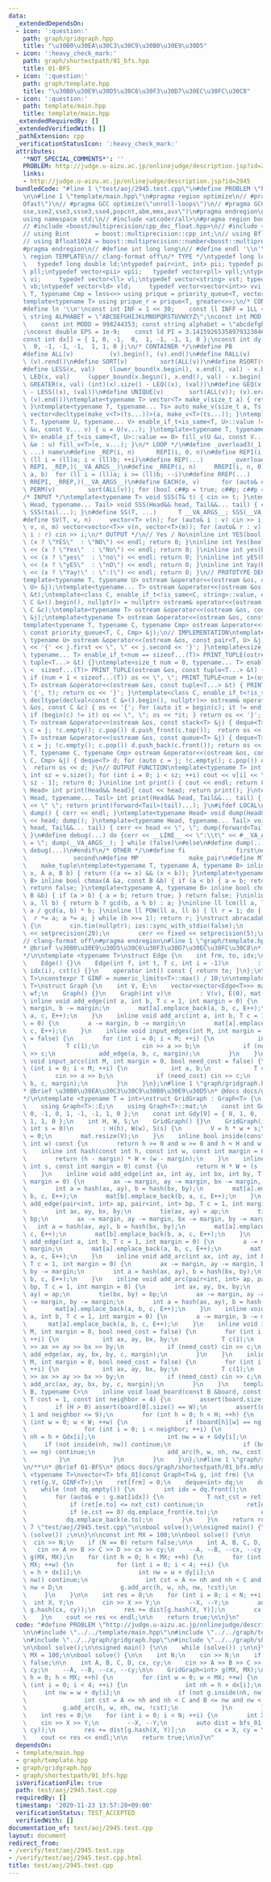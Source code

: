 ```yaml
---
data:
  _extendedDependsOn:
  - icon: ':question:'
    path: graph/gridgraph.hpp
    title: "\u30B0\u30EA\u30C3\u30C9\u30B0\u30E9\u30D5"
  - icon: ':heavy_check_mark:'
    path: graph/shortestpath/01_bfs.hpp
    title: 01-BFS
  - icon: ':question:'
    path: graph/template.hpp
    title: "\u30B0\u30E9\u30D5\u30C6\u30F3\u30D7\u30EC\u30FC\u30C8"
  - icon: ':question:'
    path: template/main.hpp
    title: template/main.hpp
  _extendedRequiredBy: []
  _extendedVerifiedWith: []
  _pathExtension: cpp
  _verificationStatusIcon: ':heavy_check_mark:'
  attributes:
    '*NOT_SPECIAL_COMMENTS*': ''
    PROBLEM: http://judge.u-aizu.ac.jp/onlinejudge/description.jsp?id=2945
    links:
    - http://judge.u-aizu.ac.jp/onlinejudge/description.jsp?id=2945
  bundledCode: "#line 1 \"test/aoj/2945.test.cpp\"\n#define PROBLEM \"http://judge.u-aizu.ac.jp/onlinejudge/description.jsp?id=2945\"\
    \n\n#line 1 \"template/main.hpp\"\n#pragma region optimize\n// #pragma GCC optimize(\"\
    Ofast\")\n// #pragma GCC optimize(\"unroll-loops\")\n// #pragma GCC target(\"\
    sse,sse2,sse3,ssse3,sse4,popcnt,abm,mmx,avx\")\n#pragma endregion\n#include <bits/stdc++.h>\n\
    using namespace std;\n// #include <atcoder/all>\n#pragma region boost multiprecision\n\
    // #include <boost/multiprecision/cpp_dec_float.hpp>\n// #include <boost/multiprecision/cpp_int.hpp>\n\
    // using Bint       = boost::multiprecision::cpp_int;\n// using Bfloat32   = boost::multiprecision::number<boost::multiprecision::cpp_dec_float<32>>;\n\
    // using Bfloat1024 = boost::multiprecision::number<boost::multiprecision::cpp_dec_float<1024>>;\n\
    #pragma endregion\n// #define int long long\n// #define endl '\\n'\n\n#pragma\
    \ region TEMPLATE\n// clang-format off\n/* TYPE */\ntypedef long long ll;    \
    \   typedef long double ld;\ntypedef pair<int, int> pii; typedef pair<ll, ll>\
    \ pll;\ntypedef vector<pii> vpii;   typedef vector<pll> vpll;\ntypedef vector<int>\
    \ vi;     typedef vector<ll> vl;\ntypedef vector<string> vst; typedef vector<bool>\
    \ vb;\ntypedef vector<ld> vld;     typedef vector<vector<int>> vvi;\ntemplate<typename\
    \ T, typename Cmp = less<>> using prique = priority_queue<T, vector<T>, Cmp>;\n\
    template<typename T> using prique_r = prique<T, greater<>>;\n/* CONSTANT */\n\
    #define ln '\\n'\nconst int INF = 1 << 30;    const ll INFF = 1LL << 60;  const\
    \ string ALPHABET = \"ABCDEFGHIJKLMNOPQRSTUVWXYZ\";\nconst int MOD = 1e9 + 7;\
    \    const int MODD = 998244353; const string alphabet = \"abcdefghijklmnopqrstuvwxyz\"\
    ;\nconst double EPS = 1e-9;    const ld PI = 3.14159265358979323846264338327950288;\n\
    const int dx[] = { 1, 0, -1,  0,  1, -1, -1, 1, 0 };\nconst int dy[] = { 0, 1,\
    \  0, -1, -1, -1,  1, 1, 0 };\n/* CONTAINER */\n#define PB              emplace_back\n\
    #define ALL(v)          (v).begin(), (v).end()\n#define RALL(v)         (v).rbegin(),\
    \ (v).rend()\n#define SORT(v)         sort(ALL(v))\n#define RSORT(v)        sort(RALL(v))\n\
    #define LESS(x, val)    (lower_bound(x.begin(), x.end(), val) - x.begin())\n#define\
    \ LEQ(x, val)     (upper_bound(x.begin(), x.end(), val) - x.begin())\n#define\
    \ GREATER(x, val) (int)(x).size() - LEQ((x), (val))\n#define GEQ(x, val)     (int)(x).size()\
    \ - LESS((x), (val))\n#define UNIQUE(v)       sort(ALL(v)); (v).erase(unique(ALL(v)),\
    \ (v).end())\ntemplate<typename T> vector<T> make_v(size_t a) { return vector<T>(a);\
    \ }\ntemplate<typename T, typename... Ts> auto make_v(size_t a, Ts... ts) { return\
    \ vector<decltype(make_v<T>(ts...))>(a, make_v<T>(ts...)); }\ntemplate<typename\
    \ T, typename U, typename... V> enable_if_t<is_same<T, U>::value != 0> fill_v(U\
    \ &u, const V... v) { u = U(v...); }\ntemplate<typename T, typename U, typename...\
    \ V> enable_if_t<is_same<T, U>::value == 0> fill_v(U &u, const V... v) { for (auto\
    \ &e : u) fill_v<T>(e, v...); }\n/* LOOP */\n#define _overload3(_1, _2, _3, name,\
    \ ...) name\n#define _REP(i, n)      REPI(i, 0, n)\n#define REPI(i, a, b)   for\
    \ (ll i = (ll)a; i < (ll)b; ++i)\n#define REP(...)        _overload3(__VA_ARGS__,\
    \ REPI, _REP,)(__VA_ARGS__)\n#define _RREP(i, n)     RREPI(i, n, 0)\n#define RREPI(i,\
    \ a, b)  for (ll i = (ll)a; i >= (ll)b; --i)\n#define RREP(...)       _overload3(__VA_ARGS__,\
    \ RREPI, _RREP,)(__VA_ARGS__)\n#define EACH(e, v)      for (auto& e : v)\n#define\
    \ PERM(v)         sort(ALL(v)); for (bool c##p = true; c##p; c##p = next_permutation(ALL(v)))\n\
    /* INPUT */\ntemplate<typename T> void SSS(T& t) { cin >> t; }\ntemplate<typename\
    \ Head, typename... Tail> void SSS(Head&& head, Tail&&... tail) { cin >> head;\
    \ SSS(tail...); }\n#define SS(T, ...)      T __VA_ARGS__; SSS(__VA_ARGS__);\n\
    #define SV(T, v, n)     vector<T> v(n); for (auto& i : v) cin >> i;\n#define SVV(T,\
    \ v, n, m) vector<vector<T>> v(n, vector<T>(m)); for (auto& r : v) for (auto&\
    \ i : r) cin >> i;\n/* OUTPUT */\n// Yes / No\ninline int YES(bool x) { cout <<\
    \ (x ? \"YES\"  : \"NO\") << endl; return 0; }\ninline int Yes(bool x) { cout\
    \ << (x ? \"Yes\"  : \"No\") << endl; return 0; }\ninline int yes(bool x) { cout\
    \ << (x ? \"yes\"  : \"no\") << endl; return 0; }\ninline int yES(bool x) { cout\
    \ << (x ? \"yES\"  : \"nO\") << endl; return 0; }\ninline int Yay(bool x) { cout\
    \ << (x ? \"Yay!\" : \":(\") << endl; return 0; }\n// PROTOTYPE DECLARATION\n\
    template<typename T, typename U> ostream &operator<<(ostream &os, const pair<T,\
    \ U> &j);\ntemplate<typename... T> ostream &operator<<(ostream &os, const tuple<T...>\
    \ &t);\ntemplate<class C, enable_if_t<!is_same<C, string>::value, decltype(declval<const\
    \ C &>().begin(), nullptr)> = nullptr> ostream& operator<<(ostream &os, const\
    \ C &c);\ntemplate<typename T> ostream &operator<<(ostream &os, const stack<T>\
    \ &j);\ntemplate<typename T> ostream &operator<<(ostream &os, const queue<T> &j);\n\
    template<typename T, typename C, typename Cmp> ostream &operator<<(ostream &os,\
    \ const priority_queue<T, C, Cmp> &j);\n// IMPLEMENTATION\ntemplate<typename T,\
    \ typename U> ostream &operator<<(ostream &os, const pair<T, U> &j) { return os\
    \ << '{' << j.first << \", \" << j.second << '}'; }\ntemplate<size_t num = 0,\
    \ typename... T> enable_if_t<num == sizeof...(T)> PRINT_TUPLE(ostream &os, const\
    \ tuple<T...> &t) {}\ntemplate<size_t num = 0, typename... T> enable_if_t<num\
    \ <  sizeof...(T)> PRINT_TUPLE(ostream &os, const tuple<T...> &t) { os << get<num>(t);\
    \ if (num + 1 < sizeof...(T)) os << \", \"; PRINT_TUPLE<num + 1>(os, t); }\ntemplate<typename...\
    \ T> ostream &operator<<(ostream &os, const tuple<T...> &t) { PRINT_TUPLE(os <<\
    \ '{', t); return os << '}'; }\ntemplate<class C, enable_if_t<!is_same<C, string>::value,\
    \ decltype(declval<const C &>().begin(), nullptr)>> ostream& operator<<(ostream\
    \ &os, const C &c) { os << '{'; for (auto it = begin(c); it != end(c); it++) {\
    \ if (begin(c) != it) os << \", \"; os << *it; } return os << '}'; }\ntemplate<typename\
    \ T> ostream &operator<<(ostream &os, const stack<T> &j) { deque<T> d; for (auto\
    \ c = j; !c.empty(); c.pop()) d.push_front(c.top());  return os << d; }\ntemplate<typename\
    \ T> ostream &operator<<(ostream &os, const queue<T> &j) { deque<T> d; for (auto\
    \ c = j; !c.empty(); c.pop()) d.push_back(c.front()); return os << d; }\ntemplate<typename\
    \ T, typename C, typename Cmp> ostream &operator<<(ostream &os, const priority_queue<T,\
    \ C, Cmp> &j) { deque<T> d; for (auto c = j; !c.empty(); c.pop()) d.push_front(c.top());\
    \  return os << d; }\n// OUTPUT FUNCTION\ntemplate<typename T> int PV(T &v) {\
    \ int sz = v.size(); for (int i = 0; i < sz; ++i) cout << v[i] << \" \\n\"[i ==\
    \ sz - 1]; return 0; }\ninline int print() { cout << endl; return 0; }\ntemplate<typename\
    \ Head> int print(Head&& head){ cout << head; return print(); }\ntemplate<typename\
    \ Head, typename... Tail> int print(Head&& head, Tail&&... tail) { cout << head\
    \ << \" \"; return print(forward<Tail>(tail)...); }\n#ifdef LOCAL\ninline void\
    \ dump() { cerr << endl; }\ntemplate<typename Head> void dump(Head&& head) { cerr\
    \ << head; dump(); }\ntemplate<typename Head, typename... Tail> void dump(Head&&\
    \ head, Tail&&... tail) { cerr << head << \", \"; dump(forward<Tail>(tail)...);\
    \ }\n#define debug(...) do {cerr << __LINE__ << \":\\t\" << #__VA_ARGS__ << \"\
    \ = \"; dump(__VA_ARGS__); } while (false)\n#else\n#define dump(...)\n#define\
    \ debug(...)\n#endif\n/* OTHER */\n#define fi              first\n#define se \
    \             second\n#define MP              make_pair\n#define MT          \
    \    make_tuple\ntemplate<typename T, typename A, typename B> inline bool between(T\
    \ x, A a, B b) { return ((a <= x) && (x < b)); }\ntemplate<typename A, typename\
    \ B> inline bool chmax(A &a, const B &b) { if (a < b) { a = b; return true; }\
    \ return false; }\ntemplate<typename A, typename B> inline bool chmin(A &a, const\
    \ B &b) { if (a > b) { a = b; return true; } return false; }\ninline ll gcd(ll\
    \ a, ll b) { return b ? gcd(b, a % b) : a; }\ninline ll lcm(ll a, ll b) { return\
    \ a / gcd(a, b) * b; }\ninline ll POW(ll a, ll b) { ll r = 1; do { if (b & 1)\
    \  r *= a; a *= a; } while (b >>= 1); return r; }\nstruct abracadabra {\n    abracadabra()\
    \ {\n        cin.tie(nullptr); ios::sync_with_stdio(false);\n        cout << fixed\
    \ << setprecision(20);\n        cerr << fixed << setprecision(5);\n    };\n} ABRACADABRA;\n\
    // clang-format off\n#pragma endregion\n#line 1 \"graph/template.hpp\"\n/**\n\
    * @brief \u30B0\u30E9\u30D5\u30C6\u30F3\u30D7\u30EC\u30FC\u30C8\n* @docs docs/graph/template.md\n\
    */\n\ntemplate <typename T>\nstruct Edge {\n    int frm, to, idx;\n    T cst;\n\
    \    Edge() {}\n    Edge(int f, int t, T c, int i = -1)\n        : frm(f), to(t),\
    \ idx(i), cst(c) {}\n    operator int() const { return to; }\n};\n\ntemplate <typename\
    \ T>\nconstexpr T GINF = numeric_limits<T>::max() / 10;\n\ntemplate <typename\
    \ T>\nstruct Graph {\n    int V, E;\n    vector<vector<Edge<T>>> mat;\n    vector<vector<T>>\
    \ wf;\n    Graph() {}\n    Graph(int v)\n        : V(v), E(0), mat(v) {}\n   \
    \ inline void add_edge(int a, int b, T c = 1, int margin = 0) {\n        a -=\
    \ margin, b -= margin;\n        mat[a].emplace_back(a, b, c, E++);\n        mat[b].emplace_back(b,\
    \ a, c, E++);\n    }\n    inline void add_arc(int a, int b, T c = 1, int margin\
    \ = 0) {\n        a -= margin, b -= margin;\n        mat[a].emplace_back(a, b,\
    \ c, E++);\n    }\n    inline void input_edges(int M, int margin = 0, bool need_cost\
    \ = false) {\n        for (int i = 0; i < M; ++i) {\n            int a, b;\n \
    \           T c(1);\n            cin >> a >> b;\n            if (need_cost) cin\
    \ >> c;\n            add_edge(a, b, c, margin);\n        }\n    }\n    inline\
    \ void input_arcs(int M, int margin = 0, bool need_cost = false) {\n        for\
    \ (int i = 0; i < M; ++i) {\n            int a, b;\n            T c(1);\n    \
    \        cin >> a >> b;\n            if (need_cost) cin >> c;\n            add_arc(a,\
    \ b, c, margin);\n        }\n    }\n};\n#line 1 \"graph/gridgraph.hpp\"\n/**\n\
    * @brief \u30B0\u30EA\u30C3\u30C9\u30B0\u30E9\u30D5\n* @docs docs/graph/gridgraph.md\n\
    */\n\ntemplate <typename T = int>\nstruct GridGraph : Graph<T> {\n    using Graph<T>::V;\n\
    \    using Graph<T>::E;\n    using Graph<T>::mat;\n    const int Gdx[9] = { 1,\
    \ 0, -1, 0, 1, -1, -1, 1, 0 };\n    const int Gdy[9] = { 0, 1, 0, -1, -1, -1,\
    \ 1, 1, 0 };\n    int H, W, S;\n    GridGraph() {}\n    GridGraph(int h, int w,\
    \ int s = 0)\n        : H(h), W(w), S(s) {\n        V = h * w + s;\n        E\
    \ = 0;\n        mat.resize(V);\n    }\n    inline bool inside(const int h, const\
    \ int w) const {\n        return h >= 0 and w >= 0 and h < H and w < W;\n    }\n\
    \    inline int hash(const int h, const int w, const int margin = 0) const {\n\
    \        return (h - margin) * W + (w - margin);\n    }\n    inline int hash_super(const\
    \ int s, const int margin = 0) const {\n        return H * W + (s - margin);\n\
    \    }\n    inline void add_edge(int ax, int ay, int bx, int by, T c = 1, int\
    \ margin = 0) {\n        ax -= margin, ay -= margin, bx -= margin, by -= margin;\n\
    \        int a = hash(ax, ay), b = hash(bx, by);\n        mat[a].emplace_back(a,\
    \ b, c, E++);\n        mat[b].emplace_back(b, a, c, E++);\n    }\n    inline void\
    \ add_edge(pair<int, int> ap, pair<int, int> bp, T c = 1, int margin = 0) {\n\
    \        int ax, ay, bx, by;\n        tie(ax, ay) = ap;\n        tie(bx, by) =\
    \ bp;\n        ax -= margin, ay -= margin, bx -= margin, by -= margin;\n     \
    \   int a = hash(ax, ay), b = hash(bx, by);\n        mat[a].emplace_back(a, b,\
    \ c, E++);\n        mat[b].emplace_back(b, a, c, E++);\n    }\n    inline void\
    \ add_edge(int a, int b, T c = 1, int margin = 0) {\n        a -= margin, b -=\
    \ margin;\n        mat[a].emplace_back(a, b, c, E++);\n        mat[b].emplace_back(b,\
    \ a, c, E++);\n    }\n    inline void add_arc(int ax, int ay, int bx, int by,\
    \ T c = 1, int margin = 0) {\n        ax -= margin, ay -= margin, bx -= margin,\
    \ by -= margin;\n        int a = hash(ax, ay), b = hash(bx, by);\n        mat[a].emplace_back(a,\
    \ b, c, E++);\n    }\n    inline void add_arc(pair<int, int> ap, pair<int, int>\
    \ bp, T c = 1, int margin = 0) {\n        int ax, ay, bx, by;\n        tie(ax,\
    \ ay) = ap;\n        tie(bx, by) = bp;\n        ax -= margin, ay -= margin, bx\
    \ -= margin, by -= margin;\n        int a = hash(ax, ay), b = hash(bx, by);\n\
    \        mat[a].emplace_back(a, b, c, E++);\n    }\n    inline void add_arc(int\
    \ a, int b, T c = 1, int margin = 0) {\n        a -= margin, b -= margin;\n  \
    \      mat[a].emplace_back(a, b, c, E++);\n    }\n    inline void input_edges(int\
    \ M, int margin = 0, bool need_cost = false) {\n        for (int i = 0; i < M;\
    \ ++i) {\n            int ax, ay, bx, by;\n            T c(1);\n            cin\
    \ >> ax >> ay >> bx >> by;\n            if (need_cost) cin >> c;\n           \
    \ add_edge(ax, ay, bx, by, c, margin);\n        }\n    }\n    inline void input_arcs(int\
    \ M, int margin = 0, bool need_cost = false) {\n        for (int i = 0; i < M;\
    \ ++i) {\n            int ax, ay, bx, by;\n            T c(1);\n            cin\
    \ >> ax >> ay >> bx >> by;\n            if (need_cost) cin >> c;\n           \
    \ add_arc(ax, ay, bx, by, c, margin);\n        }\n    }\n    template <typename\
    \ B, typename C>\n    inline void load_board(const B &board, const C ng, const\
    \ T cost = 1, const int neighbor = 4) {\n        assert(board.size() == H);\n\
    \        if (H > 0) assert(board[0].size() == W);\n        assert(neighbor >=\
    \ 1 and neighbor <= 9);\n        for (int h = 0; h < H; ++h) {\n            for\
    \ (int w = 0; w < W; ++w) {\n                if (board[h][w] == ng) continue;\n\
    \                for (int i = 0; i < neighbor; ++i) {\n                    int\
    \ nh = h + Gdx[i];\n                    int nw = w + Gdy[i];\n               \
    \     if (not inside(nh, nw)) continue;\n                    if (board[nh][nw]\
    \ == ng) continue;\n                    add_arc(h, w, nh, nw, cost);\n       \
    \         }\n            }\n        }\n    }\n};\n#line 1 \"graph/shortestpath/01_bfs.hpp\"\
    \n/**\n* @brief 01-BFS\n* @docs docs/graph/shortestpath/01_bfs.md\n*/\n\ntemplate\
    \ <typename T>\nvector<T> bfs_01(const Graph<T>& g, int frm) {\n    vector<T>\
    \ ret(g.V, GINF<T>);\n    ret[frm] = 0;\n    deque<int> dq;\n    dq.emplace_back(frm);\n\
    \    while (not dq.empty()) {\n        int idx = dq.front();\n        dq.pop_front();\n\
    \        for (auto& e : g.mat[idx]) {\n            T nxt_cst = ret[idx] + e.cst;\n\
    \            if (ret[e.to] <= nxt_cst) continue;\n            ret[e.to] = nxt_cst;\n\
    \            if (e.cst == 0) dq.emplace_front(e.to);\n            else\n     \
    \           dq.emplace_back(e.to);\n        }\n    }\n    return ret;\n}\n#line\
    \ 7 \"test/aoj/2945.test.cpp\"\n\nbool solve();\n\nsigned main() {\n\n    while\
    \ (solve()) ;\n\n}\n\nconst int MX = 100;\n\nbool solve() {\n\n    int N;\n  \
    \  cin >> N;\n    if (N == 0) return false;\n\n    int A, B, C, D, cx, cy;\n \
    \   cin >> A >> B >> C >> D >> cx >> cy;\n    --A, --B, --cx, --cy;\n\n    GridGraph<int>\
    \ g(MX, MX);\n    for (int h = 0; h < MX; ++h) {\n        for (int w = 0; w <\
    \ MX; ++w) {\n            for (int i = 0; i < 4; ++i) {\n                int nh\
    \ = h + dx[i];\n                int nw = w + dy[i];\n                if (not g.inside(nh,\
    \ nw)) continue;\n                int cst = A <= nh and nh < C and B <= nw and\
    \ nw < D;\n                g.add_arc(h, w, nh, nw, !cst);\n            }\n   \
    \     }\n    }\n\n    int res = 0;\n    for (int i = 0; i < N; ++i) {\n      \
    \  int X, Y;\n        cin >> X >> Y;\n        --X, --Y;\n        auto dist = bfs_01(g,\
    \ g.hash(cx, cy));\n        res += dist[g.hash(X, Y)];\n        cx = X, cy = Y;\n\
    \    }\n    cout << res << endl;\n\n    return true;\n\n}\n"
  code: "#define PROBLEM \"http://judge.u-aizu.ac.jp/onlinejudge/description.jsp?id=2945\"\
    \n\n#include \"../../template/main.hpp\"\n#include \"../../graph/template.hpp\"\
    \n#include \"../../graph/gridgraph.hpp\"\n#include \"../../graph/shortestpath/01_bfs.hpp\"\
    \n\nbool solve();\n\nsigned main() {\n\n    while (solve()) ;\n\n}\n\nconst int\
    \ MX = 100;\n\nbool solve() {\n\n    int N;\n    cin >> N;\n    if (N == 0) return\
    \ false;\n\n    int A, B, C, D, cx, cy;\n    cin >> A >> B >> C >> D >> cx >>\
    \ cy;\n    --A, --B, --cx, --cy;\n\n    GridGraph<int> g(MX, MX);\n    for (int\
    \ h = 0; h < MX; ++h) {\n        for (int w = 0; w < MX; ++w) {\n            for\
    \ (int i = 0; i < 4; ++i) {\n                int nh = h + dx[i];\n           \
    \     int nw = w + dy[i];\n                if (not g.inside(nh, nw)) continue;\n\
    \                int cst = A <= nh and nh < C and B <= nw and nw < D;\n      \
    \          g.add_arc(h, w, nh, nw, !cst);\n            }\n        }\n    }\n\n\
    \    int res = 0;\n    for (int i = 0; i < N; ++i) {\n        int X, Y;\n    \
    \    cin >> X >> Y;\n        --X, --Y;\n        auto dist = bfs_01(g, g.hash(cx,\
    \ cy));\n        res += dist[g.hash(X, Y)];\n        cx = X, cy = Y;\n    }\n\
    \    cout << res << endl;\n\n    return true;\n\n}\n"
  dependsOn:
  - template/main.hpp
  - graph/template.hpp
  - graph/gridgraph.hpp
  - graph/shortestpath/01_bfs.hpp
  isVerificationFile: true
  path: test/aoj/2945.test.cpp
  requiredBy: []
  timestamp: '2020-11-23 13:57:28+09:00'
  verificationStatus: TEST_ACCEPTED
  verifiedWith: []
documentation_of: test/aoj/2945.test.cpp
layout: document
redirect_from:
- /verify/test/aoj/2945.test.cpp
- /verify/test/aoj/2945.test.cpp.html
title: test/aoj/2945.test.cpp
---
```

